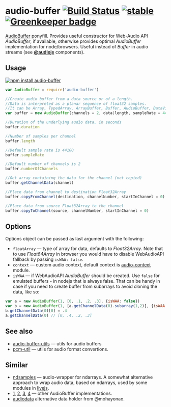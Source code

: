 # audio-buffer [![Build Status](https://travis-ci.org/audiojs/audio-buffer.svg?branch=master)](https://travis-ci.org/audiojs/audio-buffer) [![stable](https://img.shields.io/badge/stability-stable-brightgreen.svg)](http://github.com/badges/stability-badges) [![Greenkeeper badge](https://badges.greenkeeper.io/audiojs/audio-buffer.svg)](https://greenkeeper.io/)

[AudioBuffer](https://developer.mozilla.org/en-US/docs/Web/API/AudioBuffer) ponyfill. Provides useful constructor for Web-Audio API _AudioBuffer_, if available, otherwise provides optimal _AudioBuffer_ implementation for node/browsers. Useful instead of _Buffer_ in audio streams (see [**@audiojs**](https://github.com/audiojs) components).

## Usage

[![npm install audio-buffer](https://nodei.co/npm/audio-buffer.png?mini=true)](https://npmjs.org/package/audio-buffer/)

```js
var AudioBuffer = require('audio-buffer')

//Create audio buffer from a data source or of a length.
//Data is interpreted as a planar sequence of float32 samples.
//It can be Array, TypedArray, ArrayBuffer, Buffer, AudioBuffer, DataView, NDArray etc.
var buffer = new AudioBuffer(channels = 2, data|length, sampleRate = 44100, options?)

//Duration of the underlying audio data, in seconds
buffer.duration

//Number of samples per channel
buffer.length

//Default sample rate is 44100
buffer.sampleRate

//Default number of channels is 2
buffer.numberOfChannels

//Get array containing the data for the channel (not copied)
buffer.getChannelData(channel)

//Place data from channel to destination Float32Array
buffer.copyFromChannel(destination, channelNumber, startInChannel = 0)

//Place data from source Float32Array to the channel
buffer.copyToChannel(source, channelNumber, startInChannel = 0)

```

## Options

Options object can be passed as last argument with the following:

* `floatArray` — type of array for data, defaults to _Float32Array_. Note that to use _Float64Array_ in browser you would have to disable WebAudioAPI fallback by passing `isWAA: false`.
* `context` — custom audio context, default context is [audio-context](https://npmjs.org/package/audio-context) module.
* `isWAA` — if WebAudioAPI _AudioBuffer_ should be created. Use `false` for emulated buffers - in nodejs that is always false. That can be handy in case if you need to create buffer from subarrays to avoid cloning the data, like so:

```js
var a = new AudioBuffer(1, [0, .1, .2, .3], {isWAA: false})
var b = new AudioBuffer(1, [a.getChannelData(0).subarray(1,2)], {isWAA: false})
b.getChannelData(0)[0] = .4
a.getChannelData(0) // [0, .4, .2, .3]
```

## See also

* [audio-buffer-utils](https://github.com/audiojs/audio-buffer-utils) — utils for audio buffers
* [pcm-util](https://npmjs.org/package/pcm-util) — utils for audio format convertions.

## Similar

* [ndsamples](https://github.com/livejs/ndsamples) — audio-wrapper for ndarrays. A somewhat alternative approach to wrap audio data, based on ndarrays, used by some modules in [livejs](https://github.com/livejs).
* [1](https://www.npmjs.com/package/audiobuffer), [2](https://www.npmjs.com/package/audio-buffer), [3](https://github.com/sebpiq/node-web-audio-api/blob/master/lib/AudioBuffer.js), [4](https://developer.mozilla.org/en-US/docs/Web/API/AudioBuffer) — other AudioBuffer implementations.
* [audiodata](https://www.npmjs.com/package/audiodata) alternative data holder from @mohayonao.
